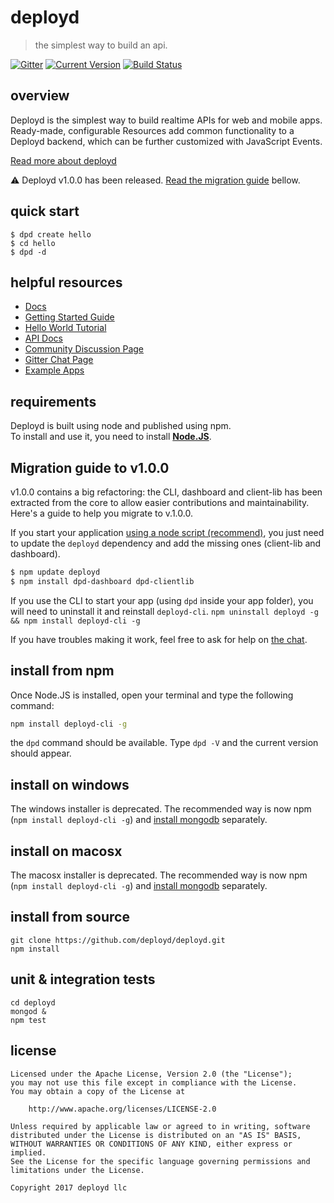 # deployd

> the simplest way to build an api.

[![Gitter](https://badges.gitter.im/Join%20Chat.svg)](https://gitter.im/deployd/deployd)  [![Current Version](https://img.shields.io/npm/v/deployd.svg?style=flat-square)](https://www.npmjs.org/package/deployd) [![Build Status](https://img.shields.io/travis/deployd/deployd.svg?style=flat-square)](http://travis-ci.org/deployd/deployd)

## overview

Deployd is the simplest way to build realtime APIs for web and mobile apps. Ready-made, configurable Resources add common functionality to a Deployd backend, which can be further customized with JavaScript Events.

[Read more about deployd](http://deployd.com)

⚠️ Deployd v1.0.0 has been released. [Read the migration guide](#migration-guide-to-v1.0.0) bellow.

## quick start

	$ dpd create hello
	$ cd hello
	$ dpd -d

## helpful resources

 - [Docs](http://docs.deployd.com/)
 - [Getting Started Guide](http://docs.deployd.com/docs/getting-started/what-is-deployd.html)
 - [Hello World Tutorial](http://docs.deployd.com/docs/getting-started/your-first-api.html)
 - [API Docs](http://docs.deployd.com/api)
 - [Community Discussion Page](https://groups.google.com/forum/?fromgroups#!forum/deployd-users)
 - [Gitter Chat Page](https://gitter.im/deployd/deployd)
 - [Example Apps](http://docs.deployd.com/examples/)

## requirements

Deployd is built using node and published using npm.  
To install and use it, you need to install **[Node.JS](https://nodejs.org/en/download/)**.

## Migration guide to v1.0.0

v1.0.0 contains a big refactoring: the CLI, dashboard and client-lib has been extracted from the core to allow easier contributions and maintainability.  
Here's a guide to help you migrate to v.1.0.0.

If you start your application [using a node script (recommend)](http://docs.deployd.com/docs/server/run-script.html), you just need to update the `deployd` dependency and add the missing ones (client-lib and dashboard).
```bash
$ npm update deployd
$ npm install dpd-dashboard dpd-clientlib
```

If you use the CLI to start your app (using `dpd` inside your app folder), you will need to uninstall it and reinstall `deployd-cli`.
`npm uninstall deployd -g && npm install deployd-cli -g`

If you have troubles making it work, feel free to ask for help on [the chat](https://gitter.im/deployd/deployd).

## install from npm

Once Node.JS is installed, open your terminal and type the following command:

```bash
npm install deployd-cli -g
```

the `dpd` command should be available. Type `dpd -V` and the current version should appear.

## install on windows

The windows installer is deprecated. The recommended way is now npm (`npm install deployd-cli -g`) and [install mongodb](https://docs.mongodb.com/manual/tutorial/install-mongodb-on-windows/) separately.

## install on macosx

The macosx installer is deprecated. The recommended way is now npm (`npm install deployd-cli -g`) and [install mongodb](http://docs.mongodb.org/manual/tutorial/install-mongodb-on-os-x/) separately.

## install from source

	git clone https://github.com/deployd/deployd.git
	npm install

## unit & integration tests

	cd deployd
	mongod &
	npm test

## license

    Licensed under the Apache License, Version 2.0 (the "License");
    you may not use this file except in compliance with the License.
    You may obtain a copy of the License at

        http://www.apache.org/licenses/LICENSE-2.0

    Unless required by applicable law or agreed to in writing, software
    distributed under the License is distributed on an "AS IS" BASIS,
    WITHOUT WARRANTIES OR CONDITIONS OF ANY KIND, either express or implied.
    See the License for the specific language governing permissions and
    limitations under the License.

    Copyright 2017 deployd llc
